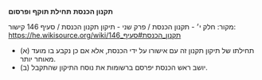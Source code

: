 **תקנון הכנסת**
**תחילת תוקף ופרסום**

מקור: חלק י׳ - תקנון הכנסת / פרק שני - תיקון תקנון הכנסת / סעיף 146
קישור: https://he.wikisource.org/wiki/תקנון_הכנסת#סעיף_146

 * (א) תחילתו של תיקון תקנון זה עם אישורו על ידי הכנסת, אלא אם כן נקבע בו מועד מאוחר יותר.
 * (ב) יושב ראש הכנסת יפרסם ברשומות את נוסח התיקון שהתקבל.